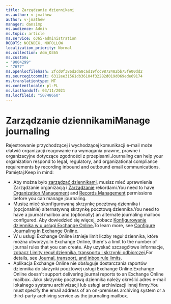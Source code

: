 ```yaml
---
title: Zarządzanie dziennikami
ms.author: v-jmathew
author: v-jmathew
manager: dansimp
ms.audience: Admin
ms.topic: article
ms.service: o365-administration
ROBOTS: NOINDEX, NOFOLLOW
localization_priority: Normal
ms.collection: Adm_O365
ms.custom:
- "9004299"
- "7677"
ms.openlocfilehash: 2fcd0f386d2da8cad19fcc9872482bb75fe00dd2
ms.sourcegitcommit: 6312ee31561db36104f32282d019d069ede69174
ms.translationtype: MT
ms.contentlocale: pl-PL
ms.lasthandoff: 03/11/2021
ms.locfileid: "50748660"
---
```

# <a name="manage-journaling"></a><span data-ttu-id="b9c3d-102">Zarządzanie dziennikami</span><span class="sxs-lookup"><span data-stu-id="b9c3d-102">Manage journaling</span></span>

<span data-ttu-id="b9c3d-103">Rejestrowanie przychodzącej i wychodzącej komunikacji e-mail może ułatwić organizacji reagowanie na wymagania prawne, prawne i organizacyjne dotyczące zgodności z przepisami.</span><span class="sxs-lookup"><span data-stu-id="b9c3d-103">Journaling can help your organization respond to legal, regulatory, and organizational compliance requirements by recording inbound and outbound email communications.</span></span> <span data-ttu-id="b9c3d-104">Pamiętaj:</span><span class="sxs-lookup"><span data-stu-id="b9c3d-104">Keep in mind:</span></span>

* <span data-ttu-id="b9c3d-105">Aby można było [zarządzać dziennikami,](https://go.microsoft.com/fwlink/?linkid=2115259) musisz mieć uprawnienia Zarządzanie organizacją i [Zarządzanie](https://go.microsoft.com/fwlink/?linkid=2115469) rekordami.</span><span class="sxs-lookup"><span data-stu-id="b9c3d-105">You need to have [Organization Management](https://go.microsoft.com/fwlink/?linkid=2115259) and [Records Management](https://go.microsoft.com/fwlink/?linkid=2115469) permissions before you can manage journaling.</span></span>
* <span data-ttu-id="b9c3d-106">Musisz mieć skonfigurowaną skrzynkę pocztową dziennika i (opcjonalnie) alternatywną skrzynkę pocztową dziennika.</span><span class="sxs-lookup"><span data-stu-id="b9c3d-106">You need to have a journal mailbox and (optionally) an alternate journaling mailbox configured.</span></span> <span data-ttu-id="b9c3d-107">Aby dowiedzieć się więcej, zobacz [Konfigurowanie dziennika w u usługi Exchange Online.](https://go.microsoft.com/fwlink/?linkid=2115260)</span><span class="sxs-lookup"><span data-stu-id="b9c3d-107">To learn more, see [Configure Journaling in Exchange Online](https://go.microsoft.com/fwlink/?linkid=2115260).</span></span>
* <span data-ttu-id="b9c3d-108">W u usługi Exchange Online istnieje limit liczby reguł dziennika, które można utworzyć.</span><span class="sxs-lookup"><span data-stu-id="b9c3d-108">In Exchange Online, there's a limit to the number of journal rules that you can create.</span></span> <span data-ttu-id="b9c3d-109">Aby uzyskać szczegółowe informacje, [zobacz Limity reguł dziennika, transportu i skrzynki odbiorczej.](https://go.microsoft.com/fwlink/?linkid=2115261)</span><span class="sxs-lookup"><span data-stu-id="b9c3d-109">For details, see [Journal, transport, and inbox rule limits](https://go.microsoft.com/fwlink/?linkid=2115261).</span></span>
* <span data-ttu-id="b9c3d-110">Aplikacja Exchange Online nie obsługuje dostarczania raportów dziennika do skrzynki pocztowej usługi Exchange Online.</span><span class="sxs-lookup"><span data-stu-id="b9c3d-110">Exchange Online doesn't support delivering journal reports to an Exchange Online mailbox.</span></span> <span data-ttu-id="b9c3d-111">Jako skrzynkę pocztową dziennika należy określić adres e-mail lokalnego systemu archiwizacji lub usługi archiwizacji innej firmy.</span><span class="sxs-lookup"><span data-stu-id="b9c3d-111">You must specify the email address of an on-premises archiving system or a third-party archiving service as the journaling mailbox.</span></span>
